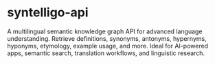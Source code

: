 # syntelligo-api
A multilingual semantic knowledge graph API for advanced language understanding. Retrieve definitions, synonyms, antonyms, hypernyms, hyponyms, etymology, example usage, and more. Ideal for AI-powered apps, semantic search, translation workflows, and linguistic research.
